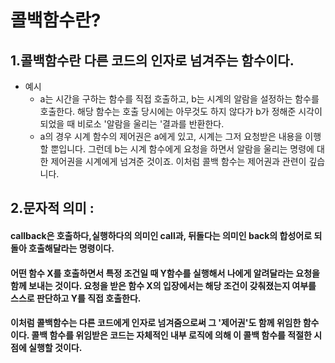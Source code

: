 # 콜백함수란? 
## 1.콜백함수란 다른 코드의 인자로 넘겨주는 함수이다. 

* 예시
    * a는 시간을 구하는 함수를 직접 호출하고, b는 시계의 알람을 설정하는 함수를 호출한다. 해당 함수는 호출 당시에는 아무것도 하지 않다가 b가 정해준 시각이 되었을 때 비로소 '알람을 울리는 '결과를 반환한다. 
    * a의 경우 시계 함수의 제어권은 a에게 있고, 시계는 그저 요청받은 내용을 이행할 뿐입니다. 그런데 b는 시계 함수에게 요청을 하면서 알람을 울리는 명령에 대한 제어권을 시계에게 넘겨준 것이죠. 이처럼 콜백 함수는 제어권과 관련이 깊습니다. 

## 2.문자적 의미 : 
#### callback은 호출하다,실행하다의 의미인 call과, 뒤돌다는 의미인 back의 합성어로 되돌아 호출해달라는 명령이다. 
#### 어떤 함수 X를 호출하면서 특정 조건일 때 Y함수를 실행해서 나에게 알려달라는 요청을 함께 보내는 것이다. 요청을 받은 함수 X의 입장에서는 해당 조건이 갖춰졌는지 여부를 스스로 판단하고 Y를 직접 호출한다. 
#### 이처럼 콜백함수는 다른 코드에게 인자로 넘겨줌으로써 그 '제어권'도 함께 위임한 함수이다. 콜백 함수를 위임받은 코드는 자체적인 내부 로직에 의해 이 콜백 함수를 적절한 시점에 실행할 것이다. 


